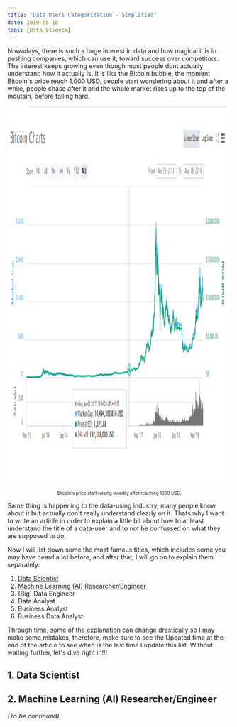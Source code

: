 ```yaml
---
title: "Data Users Categorization - Simplified"
date: 2019-08-18
tags: [Data Science]
---
```


Nowadays, there is such a huge interest in data and how magical it is in pushing companies, which can use it, toward success over competitors. The interest keeps growing even though most people dont actually understand how it actually is. It is like the Bitcoin bubble, the moment Bitcoin's price reach 1,000 USD, people start wondering about it and after a while, people chase after it and the whole market rises up to the top of the moutain, before falling hard. 

<img src="/images/data-categorization/bitcoin.png" alt="Bitcoin Price Change" title="Bitcoin Price Change" width="1280" height="854" class="image-popup"/>
<p align="center" style="font-size: 70%;"> Bitcoin's price start raising steadily after reaching 1000 USD.</p>

Same thing is happening to the data-using industry, many people know about it but actually don't really understand clearly on it. Thats why I want to write an article in order to explain a little bit about how to at least understand the title of a data-user and to not be confussed on what they are supposed to do.

Now I will list down some the most famous titles, which includes some you may have heard a lot before, and after that, I will go on to explain them separately: 

1. [Data Scientist](#data-scientist)       
2. [Machine Learning (AI)  Researcher/Engineer](#machine-learning)
3. (Big) Data Engineer
4. Data Analyst
5. Business Analyst
6. Business Data Analyst 


Through time, some of the explanation can change drastically so I may make some mistakes, therefore, make sure to see the Updated time at the end of the article to see when is the last time I update this list. Without waiting further, let's dive right in!!!


## <a name="data-scientist" >1. Data Scientist</a>


## <a name="machine-learning" >2. Machine Learning (AI)  Researcher/Engineer</a>





*(To be continued)*

